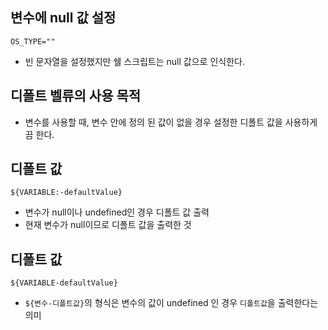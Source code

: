 ## 변수에 null 값 설정
```
OS_TYPE=""
```
- 빈 문자열을 설정했지만 쉘 스크립트는 null 값으로 인식한다.

## 디폴트 벨류의 사용 목적
- 변수를 사용할 때, 변수 안에 정의 된 값이 없을 경우 설정한 디폴트 값을 사용하게끔 한다.

## 디폴트 값
```
${VARIABLE:-defaultValue}
```
- 변수가 null이나 undefined인 경우 디폴트 값 출력
- 현재 변수가 null이므로 디폴트 값을 출력한 것

## 디폴트 값
```
${VARIABLE-defaultValue}
```
- `${변수-디폴트값}`의 형식은 변수의 값이 undefined 인 경우 `디폴트값`을 출력한다는 의미



